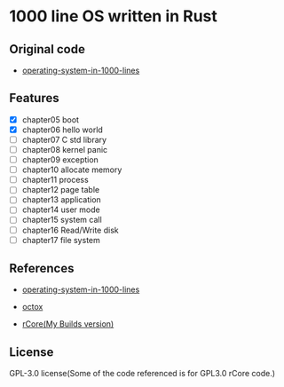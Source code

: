 # 1000 line OS written in Rust

## Original code

- [operating-system-in-1000-lines](https://github.com/nuta/operating-system-in-1000-lines)

## Features

- [x] chapter05 boot
- [x] chapter06 hello world
- [ ] chapter07 C std library
- [ ] chapter08 kernel panic
- [ ] chapter09 exception
- [ ] chapter10 allocate memory
- [ ] chapter11 process
- [ ] chapter12 page table
- [ ] chapter13 application
- [ ] chapter14 user mode
- [ ] chapter15 system call
- [ ] chapter16 Read/Write disk
- [ ] chapter17 file system

## References

- [operating-system-in-1000-lines](https://github.com/nuta/operating-system-in-1000-lines)

- [octox](https://github.com/o8vm/octox)
- [rCore(My Builds version)](https://github.com/SARDONYX-sard/My-rCore-Tutorial-v3)

## License

GPL-3.0 license(Some of the code referenced is for GPL3.0 rCore code.)
